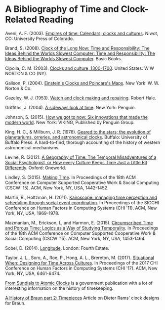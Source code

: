 # A Bibliography of Time and Clock-Related Reading

Aveni, A. F. (2003). [Empires of time: Calendars, clocks and cultures](https://www.amazon.com/Empires-Time-Calendars-Cultures-Mesoamerican/dp/0870816721/ref=sr_1_1?ie=UTF8&qid=1529660043&sr=8-1&keywords=empires+of+time). Niwot, CO: University Press of Colorado.

Brand, S. (2008). [Clock of the Long Now: Time and Responsibility: The Ideas Behind the Worlds Slowest Computer: Time and Responsibility: The Ideas Behind the Worlds Slowest Computer](http://longnow.org/store/clock-long-now-time-and-responsibility-stewart-brand/). Basic Books.

Cipolla, C. M. (2003). [Clocks and culture, 1300-1700](https://www.amazon.com/Clocks-Culture-1300-1700-Norton-Library/dp/0393324435). United States: W W NORTON & CO (NY).

Galison, P. (2004). [Einstein's Clocks and Poincare's Maps](https://www.amazon.com/Einsteins-Clocks-Poincares-Maps-Empires-ebook/dp/B00F166EPS/ref=mt_kindle?_encoding=UTF8&me=&qid=1529661109). New York: W. W. Norton & Co.

Gazeley, W. J. (1953). [Watch and clock making and repairing](https://www.amazon.com/Watch-Clock-Making-Repairing-Gazeley/dp/0709049951). Robert Hale.

Griffiths, J. (2004). [A sideways look at time](https://www.amazon.com/Sideways-Look-at-Time/dp/1585423068). New York: Penguin.

Johnson, S. (2015). [How we got to now: Six innovations that made the modern world](https://www.amazon.com/How-We-Got-Now-Innovations-ebook/dp/B00INIXU5I/ref=mt_kindle?_encoding=UTF8&me=&qid=1529660991). New York: VIKING, Published by Penguin Group.

King, H. C., & Millburn, J. R. (1978). [Geared to the stars; the evolution of planetariums, orreries, and astronomical clocks](https://archive.org/details/gearedtostarsevo00king). Buffalo: University of Buffalo Press. A hard-to-find, thorough accounting of the history of western astronomical mechanisms.

Levine, R. (2012). [A Geography of Time: The Temporal Misadventures of a Social Psychologist, or How every Culture Keeps Time Just a Little Bit Differently](https://www.basicbooks.com/titles/robert-n-levine/a-geography-of-time/9780786722532/). Oxford: Oneworld.

Lindley, S. (2015). [Making Time](https://dl.acm.org/citation.cfm?doid=2675133.2675157). In Proceedings of the 18th ACM Conference on Computer Supported Cooperative Work & Social Computing (CSCW '15). ACM, New York, NY, USA, 1442-1452.

Martin, R., Holtzman, H. (2011). [Kairoscope: managing time perception and scheduling through social event coordination](https://dl.acm.org/citation.cfm?doid=1978942.1979227). In Proceedings of the SIGCHI Conference on Human Factors in Computing Systems (CHI '11). ACM, New York, NY, USA, 1969-1978.

Mazmanian, M., Erickson, I., and Harmon, E. (2015). [Circumscribed Time and Porous Time: Logics as a Way of Studying Temporality](http://dl.acm.org/citation.cfm?id=2675231 ). In Proceedings of the 18th ACM Conference on Computer Supported Cooperative Work & Social Computing (CSCW '15). ACM, New York, NY, USA, 1453-1464.

Sobel, D. (2014). [Longitude](https://www.amazon.com/Longitude-Genius-Greatest-Scientific-Problem/dp/080271529X/ref=sr_1_1?s=books&ie=UTF8&qid=1529590789&sr=1-1&keywords=longitude). London: Fourth Estate.

Taylor, J. L., Soro, A., Roe, P., Hong, A. L., Brereton, M. (2017). [Situational When: Designing for Time Across Cultures](https://doi.org/10.1145/3025453.3025936 ). In Proceedings of the 2017 CHI Conference on Human Factors in Computing Systems (CHI '17). ACM, New York, NY, USA, 6461-6474.

[From Sundials to Atomic Clocks](http://www.nist.gov/pml/general/upload/1796.pdf) is a government publication with a lot of interesting information on the history of timekeeping.


[A History of Braun part 2: Timepieces](http://www.core77.com/posts/24660/a-history-of-braun-design-part-2-timepieces-24660) Article on Dieter Rams' clock designs for Braun.
